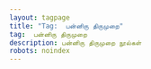 ```yaml
---
layout: tagpage
title: "Tag:  பன்னிரு திருமுறை"
tag:  பன்னிரு திருமுறை
description: பன்னிரு திருமுறை நூல்கள்
robots: noindex
---
```


